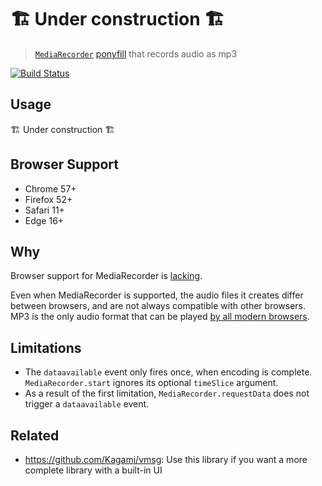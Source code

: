 # 🏗 Under construction 🏗

> [`MediaRecorder`](https://w3c.github.io/mediacapture-record/#mediarecorder-api) [ponyfill](https://ponyfill.com) that records audio as mp3

[![Build Status](https://travis-ci.org/eliasmeire/mp3-mediarecorder.svg?branch=master)](https://travis-ci.org/eliasmeire/mp3-mediarecorder)

## Usage

🏗 Under construction 🏗

## Browser Support

-   Chrome 57+
-   Firefox 52+
-   Safari 11+
-   Edge 16+

## Why

Browser support for MediaRecorder is [lacking](https://caniuse.com/#feat=mediarecorder).

Even when MediaRecorder is supported, the audio files it creates differ between browsers, and are not always compatible with other browsers. MP3 is the only audio format that can be played [by all modern browsers](https://developer.mozilla.org/en-US/docs/Web/HTML/Supported_media_formats#Browser_compatibility).

## Limitations

-   The `dataavailable` event only fires once, when encoding is complete. `MediaRecorder.start` ignores its optional `timeSlice` argument.
-   As a result of the first limitation, `MediaRecorder.requestData` does not trigger a `dataavailable` event.

## Related

-   https://github.com/Kagami/vmsg: Use this library if you want a more complete library with a built-in UI
